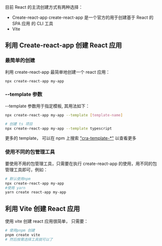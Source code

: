 目前 React 的主流创建方式有两种选择：

-   Create-react-app
    create-react-app 是一个官方的用于创建基于 React 的 SPA 应用 的 CLI 工具
-   Vite

## 利用 Create-react-app 创建 React 应用

### 最简单的创建

利用 create-react-app 最简单地创建一个 react 应用：

```bash
npx create-react-app my-app

```

### --template 参数

--template 参数用于指定模板, 其用法如下：

```bash
npx create-react-app my-app --template [template-name]
```

```bash
# 创建 ts 项目
npx create-react-app my-app --template typescript
```

更多的 template， 可以在 npm 上搜索 ["cra-template-\*"](https://www.npmjs.com/search?q=cra-template-*) 以查看更多

### 使用不同的包管理工具

要使用不用的包管理工具，只需要在执行 create-react-app 的使用，用不同的包管理工具即可，例如：

```bash
# 默认使用npm
npx create-react-app my-app
#使用 yarn
yarn create react-app my-app
```

## 利用 Vite 创建 React 应用

使用 vite 创建 react 应用很简单， 只需要：

```bash
# 使用pnpm 创建
pnpm create vite
# 然后按需选择工具就可以了
```
